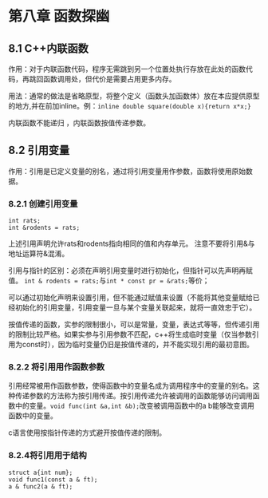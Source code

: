 # 第八章 函数探幽
## 8.1 C++内联函数
作用：对于内联函数代码，程序无需跳到另一个位置处执行存放在此处的函数代码，再跳回函数调用处，但代价是需要占用更多内存。

用法：通常的做法是省略原型，将整个定义（函数头加函数体）放在本应提供原型的地方,并在前加inline。例：`inline double square(double x){return x*x;}`

内联函数不能递归 ，内联函数按值传递参数。

## 8.2 引用变量
作用：引用是已定义变量的别名，通过将引用变量用作参数，函数将使用原始数据。
### 8.2.1 创建引用变量
```
int rats;
int &rodents = rats;
```
上述引用声明允许rats和rodents指向相同的值和内存单元。
注意不要将引用&与地址运算符&混淆。

引用与指针的区别：必须在声明引用变量时进行初始化，但指针可以先声明再赋值。
`int & rodents = rats;`与`int * const pr = &rats;`等价；

可以通过初始化声明来设置引用，但不能通过赋值来设置（不能将其他变量赋给已经初始化的引用变量，引用变量一旦与某个变量关联起来，就将一直效忠于它）。

按值传递的函数，实参的限制很小，可以是常量，变量，表达式等等，但传递引用的限制比较严格。如果实参与引用参数不匹配，c++将生成临时变量（仅当参数引用为const时），因为临时变量仍旧是按值传递的，并不能实现引用的最初意图。
### 8.2.2 将引用用作函数参数
引用经常被用作函数参数，使得函数中的变量名成为调用程序中的变量的别名。这种传递参数的方法称为按引用传递。按引用传递允许被调用的函数能够访问调用函数中的变量。`void func(int &a,int &b);`改变被调用函数中的a b能够改变调用函数中的变量。

c语言使用按指针传递的方式避开按值传递的限制。
### 8.2.4将引用用于结构
```
struct a{int num};
void func1(const a & ft);
a & func2(a & ft);
```


